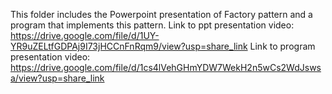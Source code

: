 This folder includes the Powerpoint presentation of Factory pattern and a program that implements this pattern.
Link to ppt presentation video: https://drive.google.com/file/d/1UY-YR9uZELtfGDPAj9I73jHCCnFnRqm9/view?usp=share_link
Link to program presentation video: https://drive.google.com/file/d/1cs4lVehGHmYDW7WekH2n5wCs2WdJswsa/view?usp=share_link
